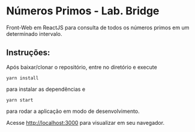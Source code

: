 # Números Primos - Lab. Bridge 

Front-Web em ReactJS para consulta de todos os números primos em um determinado intervalo.

## Instruções:

Após baixar/clonar o repositório, entre no diretório e execute

`yarn install`

para instalar as dependências e

`yarn start`

para rodar a aplicação em modo de desenvolvimento.

Acesse [http://localhost:3000](http://localhost:3000) para visualizar em seu navegador.